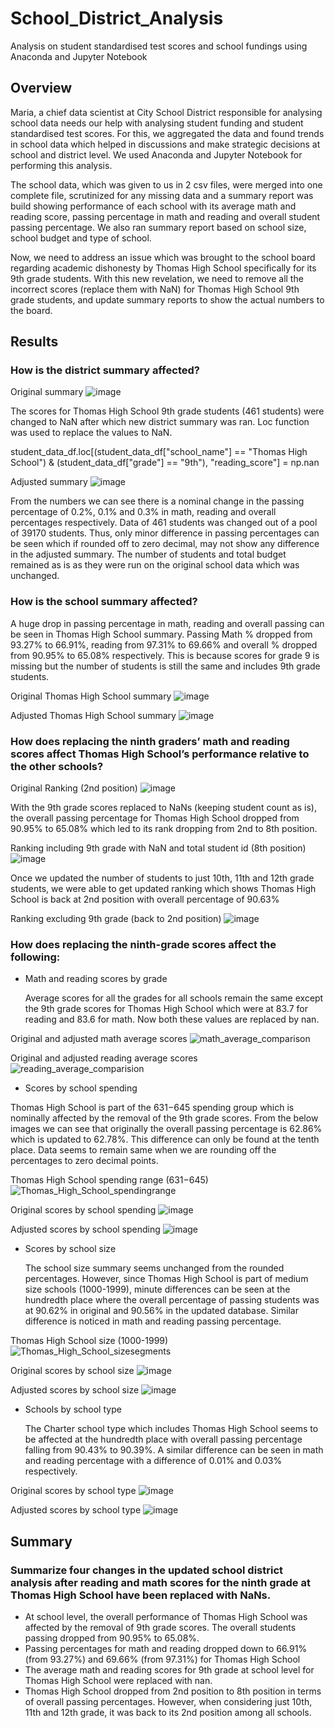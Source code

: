 # School_District_Analysis

Analysis on student standardised test scores and school fundings using Anaconda and Jupyter Notebook

## Overview
Maria, a chief data scientist at City School District responsible for analysing school data needs our help with analysing student funding and student standardised test scores. For this, we aggregated the data and found trends in school data which helped in discussions and make strategic decisions at school and district level. We used Anaconda and Jupyter Notebook for performing this analysis.

The school data, which was given to us in 2 csv files, were merged into one complete file, scrutinized for any missing data and a summary report was build showing performance of each school with its average math and reading score, passing percentage in math and reading and overall student passing percentage. We also ran summary report based on school size, school budget and type of school.

Now, we need to address an issue which was brought to the school board regarding academic dishonesty by Thomas High School specifically for its 9th grade students. With this new revelation, we need to remove all the incorrect scores (replace them with NaN) for Thomas High School 9th grade students, and update summary reports to show the actual numbers to the board.

## Results

### How is the district summary affected?

Original summary
![image](https://user-images.githubusercontent.com/108366412/181427756-02c59ece-d627-446d-bc4d-ce4d1f2279ad.png)
 
The scores for Thomas High School 9th grade students (461 students) were changed to NaN after which new district summary was ran. Loc function was used to replace the values to NaN. 

student_data_df.loc[(student_data_df["school_name"] == "Thomas High School") & (student_data_df["grade"] == "9th"), "reading_score"] = np.nan

Adjusted summary
![image](https://user-images.githubusercontent.com/108366412/181427818-5ec8dd6b-3775-437c-a5c6-a84ba7862ccf.png)

From the numbers we can see there is a nominal change in the passing percentage of 0.2%, 0.1% and 0.3% in math, reading and overall percentages respectively. Data of 461 students was changed out of a pool of 39170 students. Thus, only minor difference in passing percentages can be seen which if rounded off to zero decimal, may not show any difference in the adjusted summary. The number of students and total budget remained as is as they were run on the original school data which was unchanged. 

### How is the school summary affected?

A huge drop in passing percentage in math, reading and overall passing can be seen in Thomas High School summary. Passing Math % dropped from 93.27% to 66.91%, reading from 97.31% to 69.66% and overall % dropped from 90.95% to 65.08% respectively. This is because scores for grade 9 is missing but the number of students is still the same and includes 9th grade students.

Original Thomas High School summary
![image](https://user-images.githubusercontent.com/108366412/181428069-c71e8e40-e99c-471d-a06a-af14b12e8504.png)

Adjusted Thomas High School summary
![image](https://user-images.githubusercontent.com/108366412/181428082-a1061342-f37b-455c-afd9-8f854845b394.png)

### How does replacing the ninth graders’ math and reading scores affect Thomas High School’s performance relative to the other schools?

Original Ranking (2nd position)
![image](https://user-images.githubusercontent.com/108366412/181428228-50590bfb-bb76-4012-89ed-48533ec9ea22.png)

With the 9th grade scores replaced to NaNs (keeping student count as is), the overall passing percentage for Thomas High School dropped from 90.95% to 65.08% which led to its rank dropping from 2nd to 8th position. 

Ranking including 9th grade with NaN and total student id (8th position)
![image](https://user-images.githubusercontent.com/108366412/181428261-b1b1ba66-6b41-4deb-aa1d-2db7a0ba8de6.png)

Once we updated the number of students to just 10th, 11th and 12th grade students, we were able to get updated ranking which shows Thomas High School is back at 2nd position with overall percentage of 90.63%

Ranking excluding 9th grade (back to 2nd position)
![image](https://user-images.githubusercontent.com/108366412/181428365-6fbbf0ee-a147-42a6-bf59-75c80dba58d3.png)

### How does replacing the ninth-grade scores affect the following:

  * Math and reading scores by grade
  
    Average scores for all the grades for all schools remain the same except the 9th grade scores for Thomas High School which were at 83.7 for reading and 83.6 for math. Now both these values are replaced by nan. 

Original and adjusted math average scores
![math_average_comparison](https://user-images.githubusercontent.com/108366412/181432262-c390f248-5342-4b3e-9675-4784d68391ff.png)

Original and adjusted reading average scores
![reading_average_comparision](https://user-images.githubusercontent.com/108366412/181617566-1573b776-5b7c-442c-9e9d-a3bf07c839bd.png)

  * Scores by school spending 
  
   Thomas High School is part of the $631-$645 spending group which is nominally affected by the removal of the 9th grade scores. From the below images we can see that originally the overall passing percentage is 62.86% which is updated to 62.78%. This difference can only be found at the tenth place. Data seems to remain same when we are rounding off the percentages to zero decimal points. 
   
Thomas High School spending range ($631-$645)
![Thomas_High_School_spendingrange](https://user-images.githubusercontent.com/108366412/181604007-254162fc-5a3a-4d12-8e1f-08d21b26dbfe.png)

Original scores by school spending
![image](https://user-images.githubusercontent.com/108366412/181429369-19857405-9f31-4186-888d-7afdd25cfe8a.png)

Adjusted scores by school spending
![image](https://user-images.githubusercontent.com/108366412/181429457-cef90b2e-57ff-4c5c-8c50-64dc0fef7763.png)

  * Scores by school size
    
    The school size summary seems unchanged from the rounded percentages. However, since Thomas High School is part of medium size schools (1000-1999), minute differences can be seen at the hundredth place where the overall percentage of passing students was at 90.62% in original and 90.56% in the updated database. Similar difference is noticed in math and reading passing percentage.

Thomas High School size (1000-1999)
![Thomas_High_School_sizesegments](https://user-images.githubusercontent.com/108366412/181604128-53f7e5f8-bd28-4905-9046-888a393583f1.png)

Original scores by school size
![image](https://user-images.githubusercontent.com/108366412/181429568-68e95452-5a48-4d66-8509-42e26d84ae1b.png)

Adjusted scores by school size
![image](https://user-images.githubusercontent.com/108366412/181429579-1ef12666-3d37-4eeb-bb58-4a12366431ad.png)

  * Schools by school type

    The Charter school type which includes Thomas High School seems to be affected at the hundredth place with overall passing percentage falling from 90.43% to 90.39%. A similar difference can be seen in math and reading percentage with a difference of 0.01% and 0.03% respectively. 

Original scores by school type
![image](https://user-images.githubusercontent.com/108366412/181429655-0dec8098-93d4-47d9-9ec5-f3c7a5fc6c1c.png)

Adjusted scores by school type
![image](https://user-images.githubusercontent.com/108366412/181429668-6d1cdbbb-2e1a-4f08-8c30-5788e26929e4.png)

## Summary

### Summarize four changes in the updated school district analysis after reading and math scores for the ninth grade at Thomas High School have been replaced with NaNs.

  * At school level, the overall performance of Thomas High School was affected by the removal of 9th grade scores. The overall students passing dropped from 90.95% to 65.08%.
  * Passing percentages for math and reading dropped down to 66.91% (from 93.27%) and 69.66% (from 97.31%) for Thomas High School
  * The average math and reading scores for 9th grade at school level for Thomas High School were replaced with nan.
  * Thomas High School dropped from 2nd position to 8th position in terms of overall passing percentages. However, when considering just 10th, 11th and 12th grade, it was back to its 2nd position among all schools.

